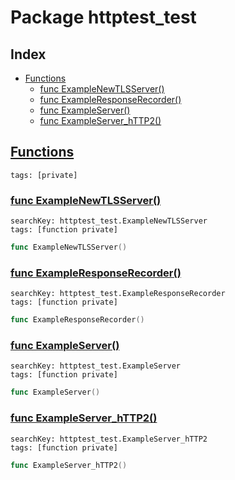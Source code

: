 # Package httptest_test

## Index

* [Functions](#func)
    * [func ExampleNewTLSServer()](#ExampleNewTLSServer)
    * [func ExampleResponseRecorder()](#ExampleResponseRecorder)
    * [func ExampleServer()](#ExampleServer)
    * [func ExampleServer_hTTP2()](#ExampleServer_hTTP2)


## <a id="func" href="#func">Functions</a>

```
tags: [private]
```

### <a id="ExampleNewTLSServer" href="#ExampleNewTLSServer">func ExampleNewTLSServer()</a>

```
searchKey: httptest_test.ExampleNewTLSServer
tags: [function private]
```

```Go
func ExampleNewTLSServer()
```

### <a id="ExampleResponseRecorder" href="#ExampleResponseRecorder">func ExampleResponseRecorder()</a>

```
searchKey: httptest_test.ExampleResponseRecorder
tags: [function private]
```

```Go
func ExampleResponseRecorder()
```

### <a id="ExampleServer" href="#ExampleServer">func ExampleServer()</a>

```
searchKey: httptest_test.ExampleServer
tags: [function private]
```

```Go
func ExampleServer()
```

### <a id="ExampleServer_hTTP2" href="#ExampleServer_hTTP2">func ExampleServer_hTTP2()</a>

```
searchKey: httptest_test.ExampleServer_hTTP2
tags: [function private]
```

```Go
func ExampleServer_hTTP2()
```

